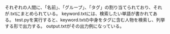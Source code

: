 それぞれの人間に、「名前」、「グループ」、「タグ」の割り当てられており、それが.txtにまとめられている。
keyword.txtには、検索したい単語が書かれてある。
test.pyを実行すると、keyword.txtの中身をタグに含む人物を検索し、列挙する形で出力する。
output.txtがその出力例になっている。
